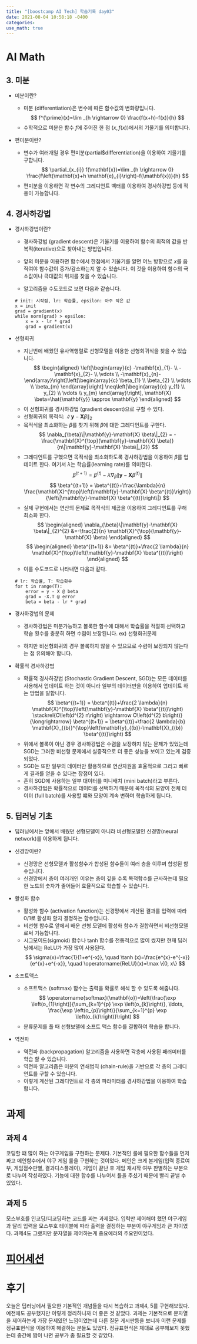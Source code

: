 ```yaml
---
title: "[boostcamp AI Tech] 학습기록 day03"
date: 2021-08-04 10:58:18 -0400
categories:
use_math: true
---
```


# AI Math
## 3. 미분
* 미분이란?
    * 미분 (differentiation)은 변수에 따른 함수값의 변화량입니다.
    $$
    f^{\prime}(x)=\lim _{h \rightarrow 0} \frac{f(x+h)-f(x)}{h}
    $$
    * 수학적으로 미분은 함수 $f$에 주어진 한 점 $(x, f(x))$에서의 기울기를 의미합니다.

* 편미분이란?
    * 변수가 여러개일 경우 편미분(partial$differentiation)을 이용하여 기울기를 구합니다.  
    $$
    \partial_{x_{i}} f(\mathbf{x})=\lim _{h \rightarrow 0} \frac{f\left(\mathbf{x}+h \mathbf{e}_{i}\right)-f(\mathbf{x})}{h}
    $$
    * 편미분을 이용하면 각 변수의 그레디언트 벡터를 이용하여 경사하강법 등에 적용이 가능합니다.


## 4. 경사하강법
* 경사하강법이란?
    * 경사하강법 (gradient descent)은 기울기를 이용하여 함수의 최적의 값을 반복적(iterative)으로 찾아내는 방법입니다.

    * 앞의 미분을 이용하면 함수에서 한접에서 기울기를 알면 어느 방향으로 $x$를 움직여야 함수값이 증가/감소하는지 알 수 있습니다. 이 것을 이용하여 함수의 극소값이나 극대값의 위치를 찾을 수 있습니다.

    * 알고리즘을 수도코드로 보면 다음과 같습니다.
    ```
    # init: 시작점, lr: 학습률, epsilon: 아주 작은 값
    x = init
    grad = gradient(x)
    while norm(grad) > epsilon:
        x = x - lr * grad
        grad = gradient(x)
    ``` 

* 선형회귀
    * 지난번에 배웠던 유사역행렬로 선형모델을 이용한 선형회귀식을 찾을 수 있습니다.
    $$
    \begin{aligned}
    \left[\begin{array}{c}
    -\mathbf{x}_{1}- \\
    -\mathbf{x}_{2}- \\
    \vdots \\
    -\mathbf{x}_{n}-
    \end{array}\right]\left[\begin{array}{c}
    \beta_{1} \\
    \beta_{2} \\
    \vdots \\
    \beta_{m}
    \end{array}\right] \neq\left[\begin{array}{c}
    y_{1} \\
    y_{2} \\
    \vdots \\
    y_{m}
    \end{array}\right],   
    \mathbf{X} \beta=\hat{\mathbf{y}} \approx \mathbf{y}
    \end{aligned}
    $$
    * 이 선형회귀를 경사하강법 (gradient descent)으로 구할 수 있다.
    * 선형회귀의 목적식: $\|\mathbf{y}-\mathbf{X} \beta\|_{2}$
    * 목적식을 최소화하는 $\beta$를 찾기 위해 $\beta$에 대한 그레디언트를 구한다.
    $$
    \nabla_{\beta}\|\mathbf{y}-\mathbf{X} \beta\|_{2} = 
    -\frac{\mathbf{X}^{\top}(\mathbf{y}-\mathbf{X} \beta)}{n\|\mathbf{y}-\mathbf{X} \beta\|_{2}}
    $$
    * 그레디언트를 구했으면 목적식을 최소화하도록 경사하강법을 이용하여 $\beta$를 업데이트 한다. 여기서 $\lambda$는 학습률(learning rate)를 의미한다.
    $$
    \beta^{(t+1)} =\beta^{(t)}-\lambda \nabla_{\beta}\left\|\mathbf{y}-\mathbf{X} \beta^{(t)}\right\|
    $$
    $$
    \beta^{(t+1)} = \beta^{(t)}+\frac{\lambda}{n} \frac{\mathbf{X}^{\top}\left(\mathbf{y}-\mathbf{X} \beta^{(t)}\right)}{\left\|\mathbf{y}-\mathbf{X} \beta^{(t)}\right\|}
    $$
    * 실제 구현에서는 연산의 문제로 목적식의 제곱을 이용하여 그레디언트를 구해 최소화 한다. 
    $$
    \begin{aligned}
    \nabla_{\beta}\|\mathbf{y}-\mathbf{X} \beta\|_{2}^{2}     
    &=-\frac{2}{n} \mathbf{X}^{\top}(\mathbf{y}-\mathbf{X} \beta)
    \end{aligned}
    $$
    $$
    \begin{aligned}
    \beta^{(t+1)} &= \beta^{(t)}+\frac{2 \lambda}{n} \mathbf{X}^{\top}\left(\mathbf{y}-\mathbf{X} \beta^{(t)}\right)
    \end{aligned}
    $$
    * 이를 수도코드로 나타내면 다음과 같다.
    ```
    # lr: 학습률, T: 학습횟수
    for t in range(T):
        error = y - X @ beta
        grad = -X.T @ error
        beta = beta - lr * grad
    ```

* 경사하강법의 문제
    * 경사하강법은 미분가능하고 볼록한 함수에 대해서 학습률을 적절히 선택하고 학습 횟수를 충분히 하면 수렴이 보장된니다. ex) 선형회귀문제

    * 하지만 비선형회귀의 경우 볼록하지 않을 수 있으므로 수렴이 보장되지 않는다는 점 유의해야 합니다.

* 확률적 경사하강법
    * 확률적 경사하강법 (Stochastic Gradient Descent, SGD)는 모든 데이터를 사용해서 업데이트 하는 것이 아니라 일부의 데이터만을 이용하여 업데이트 하는 방법을 말합니다.
    $$
    \beta^{(t+1)} = \beta^{(t)}+\frac{2 \lambda}{n} \mathbf{X}^{\top}\left(\mathbf{y}-\mathbf{X} \beta^{(t)}\right) \stackrel{O\left(d^{2} n\right) \rightarrow O\left(d^{2} b\right)}{\longrightarrow} 
    \beta^{(t+1)} = \beta^{(t)}+\frac{2 \lambda}{b} \mathbf{X}_{(b)}^{\top}\left(\mathbf{y}_{(b)}-\mathbf{X}_{(b)} \beta^{(t)}\right)
    $$
    * 위에서 볼록이 아닌 경우 경사하강법은 수렴을 보장하지 않는 문제가 있었는데 SGD는 그러한 비선형 문제에서 실증적으로 더 좋은 성능을 보이고 있는게 검증되었다.
    * SGD는 또한 일부의 데이터만 활용하므로 연산자원을 효율적으로 그리고 빠르게 결과를 얻을 수 있다는 장점이 있다.
    * 흔히 SGD에 사용하는 일부 대이터를 미니배치 (mini batch)라고 부른다.
    * 경사하강법은 확률적으로 데이터를 선택하기 때문에 목적식의 모양이 전체 데이터 (full batch)를 사용할 떄와 모양이 계속 변하며 학습하게 됩니다.

## 5. 딥러닝 기초
* 딥러닝에서는 앞에서 배웠던 선형모델이 아니라 비선형모델인 신경망(neural network)를 이용하게 됩니다.
* 신경망이란?
    * 신경망은 선형모델과 활성함수가 합성된 함수들이 여러 층을 이루며 합성된 함수입니다.
    * 신경망에서 층이 여러개인 이유는 층이 깊을 수록 목적함수를 근사하는데 필요한 노드의 숫자가 줄어들어 효율적으로 학습할 수 있습니다.


* 활성화 함수
    * 활성화 함수 (activation function)는 신경망에서 계산된 결과를 입력에 따라 0/1로 활성화 할지 결정하는 함수입니다.
    * 비선형 함수로 앞에서 배운 선형 모델에 활성화 함수가 결합하면서 비선형모델로써 기능합니다.
    * 시그모이드(sigmoid) 함수나 tanh 함수를 전통적으로 많이 썼지만 현재 딥러닝에서는 ReLU가 가장 많이 사용된다.
    $$
    \sigma(x)=\frac{1}{1+e^{-x}}, \quad \tanh (x)=\frac{e^{x}-e^{-x}}{e^{x}+e^{-x}}, \quad \operatorname{ReLU}(x)=\max \{0, x\}
    $$

* 소프트맥스
    * 소프트맥스 (softmax) 함수는 출력을 확률로 해석 할 수 있도록 해줍니다.
    $$
    \operatorname{softmax}(\mathbf{o})=\left(\frac{\exp \left(o_{1}\right)}{\sum_{k=1}^{p} \exp \left(o_{k}\right)}, \ldots, \frac{\exp \left(o_{p}\right)}{\sum_{k=1}^{p} \exp \left(o_{k}\right)}\right)
    $$
    * 분류문제를 풀 때 선형보델에 소프트 맥스 함수를 결합하여 학습을 합니다.

* 역전파 
    * 역전파 (backpropagation) 알고리즘을 사용하면 각층에 사용된 패러미터를 학습 할 수 있습니다.
    * 역전파 알고리즘은 미분의 연쇄법칙 (chain-rule)을 기반으로 각 층의 그레디언트를 구할 수 있습니다.
    * 이렇게 계산된 그레디언트로 각 층의 파라미터를 경사하강법을 이용하여 학습합니다.


# 과제
## 과제 4
코딩할 떄 많이 하는 야구게임을 구현하는 문제다. 기본적인 룰에 필요한 함수들을 먼저 짜고 메인함수에서 야구 게임 룰을 구현하는 것이었다. 메인은 크게 본게임(입력 종료여부, 게임점수판별, 결과디스플레이), 게임이 끝난 후 게임 재시작 여부 판별하는 부분으로 나누어 작성하였다. 기능에 대한 함수를 나누어서 틀을 주셨기 때문에 빨리 끝낼 수 있었다.
## 과제 5
모스부호를 인코딩/디코딩하는 코드를 짜는 과제였다. 입력만 제어해야 했던 야구게임과 달리 입력을 모스부호 테이블에 따라 출력을 결정하는 부분이 야구게임과 큰 차이였다. 과제4도 그랬지만 문자열을 제어하는게 중요에러의 주요인이었다.

# [피어세션](https://hackmd.io/@ai17/HkgUDav1t)

# 후기
오늘은 딥러닝에서 필요한 기본적인 개념들을 다시 복습하고 과제4, 5를 구현해보았다. 예전에도 공부했지만 이렇게 정리하니까 더 좋은 것 같았다. 과제는 기본적으로 문자열을 제어하는게 가장 문제였던 느낌이었는데 다른 질문 게시판등을 보니까 이런 문제를 정규표현식을 이용하여 해결하는 분들도 있었다. 정규표현식은 제대로 공부해보지 못했는데 중간에 짬이 나면 공부가 좀 필요할 것 같았다.